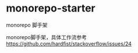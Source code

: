 # monorepo-starter
monorepo 脚手架

monorepo脚手架，具体工作流参考 https://github.com/hardfist/stackoverflow/issues/24
